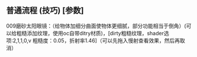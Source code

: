 ## 普通流程 (技巧) [参数]  
009磨砂太阳眼镜：（给物体加细分曲面使物体更细腻，部分功能相当于倒角）(可以给粗糙添加纹理，使用oc自带ditry材质)，[dirty粗糙纹理，shader选项:2,1,1,0,v 粗糙度：0.05，折射率1.46]（可以先拖入慢射查看效果，然后再取消）
